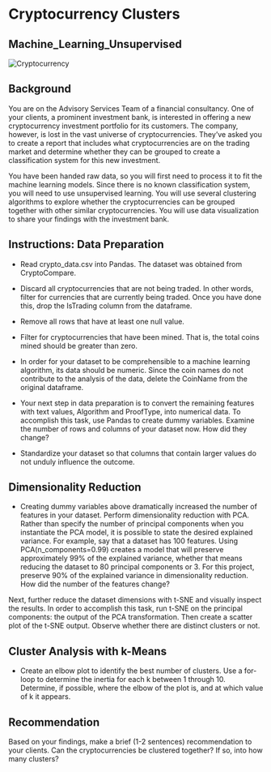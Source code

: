 # Cryptocurrency Clusters 
## Machine_Learning_Unsupervised

![Cryptocurrency](https://www.acuant.com/wp-content/uploads/2021/05/AdobeStock_275281521-1-1.jpeg)

## Background

You are on the Advisory Services Team of a financial consultancy. One of your clients, a prominent investment bank, is interested in offering a new 
cryptocurrency investment portfolio for its customers. The company, however, is lost in the vast universe of cryptocurrencies. They’ve asked you to create a 
report that includes what cryptocurrencies are on the trading market and determine whether they can be grouped to create a classification system for this new 
investment.


You have been handed raw data, so you will first need to process it to fit the machine learning models. Since there is no known classification system, you will 
need to use unsupervised learning. You will use several clustering algorithms to explore whether the cryptocurrencies can be grouped together with other similar 
cryptocurrencies. You will use data visualization to share your findings with the investment bank.



## Instructions: Data Preparation


* Read crypto_data.csv into Pandas. The dataset was obtained from CryptoCompare.

* Discard all cryptocurrencies that are not being traded. In other words, filter for currencies that are currently being traded. Once you have done this, drop 
  the IsTrading column from the dataframe.
  
* Remove all rows that have at least one null value.

* Filter for cryptocurrencies that have been mined. That is, the total coins mined should be greater than zero.

* In order for your dataset to be comprehensible to a machine learning algorithm, its data should be numeric. Since the coin names do not contribute to the 
  analysis of the data, delete the CoinName from the original dataframe.
  
* Your next step in data preparation is to convert the remaining features with text values, Algorithm and ProofType, into numerical data. To accomplish this 
  task, use Pandas to create dummy variables. Examine the number of rows and columns of your dataset now. How did they change?

* Standardize your dataset so that columns that contain larger values do not unduly influence the outcome.



## Dimensionality Reduction


* Creating dummy variables above dramatically increased the number of features in your dataset. Perform dimensionality reduction with PCA. Rather than specify 
the  number of principal components when you instantiate the PCA model, it is possible to state the desired explained variance. For example, say that a dataset 
has 100 features. Using PCA(n_components=0.99) creates a model that will preserve approximately 99% of the explained variance, whether that means reducing the 
dataset to 80 principal components or 3. For this project, preserve 90% of the explained variance in dimensionality reduction. How did the number of the features 
change?


Next, further reduce the dataset dimensions with t-SNE and visually inspect the results. In order to accomplish this task, run t-SNE on the principal components: 
the output of the PCA transformation. Then create a scatter plot of the t-SNE output. Observe whether there are distinct clusters or not.



## Cluster Analysis with k-Means

* Create an elbow plot to identify the best number of clusters. Use a for-loop to determine the inertia for each k between 1 through 10. Determine, if possible, 
   where the elbow of the plot is, and at which value of k it appears.


## Recommendation

Based on your findings, make a brief (1-2 sentences) recommendation to your clients. Can the cryptocurrencies be clustered together? If so, into how many clusters?


